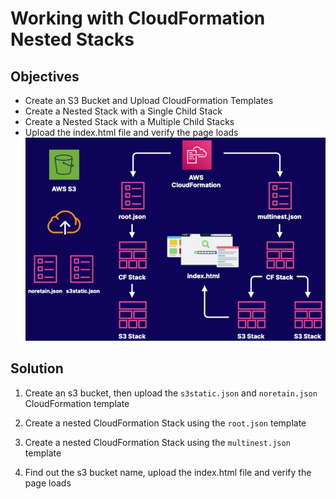 # Working with CloudFormation Nested Stacks
## Objectives
- Create an S3 Bucket and Upload CloudFormation Templates
- Create a Nested Stack with a Single Child Stack
- Create a Nested Stack with a Multiple Child Stacks
- Upload the index.html file and verify the page loads
![img](./lab-diagram.jpg)

## Solution
1. Create an s3 bucket, then upload the `s3static.json` and `noretain.json` CloudFormation template

2. Create a nested CloudFormation Stack using the `root.json` template

3. Create a nested CloudFormation Stack using the `multinest.json` template

4. Find out the s3 bucket name, upload the index.html file and verify the page loads
